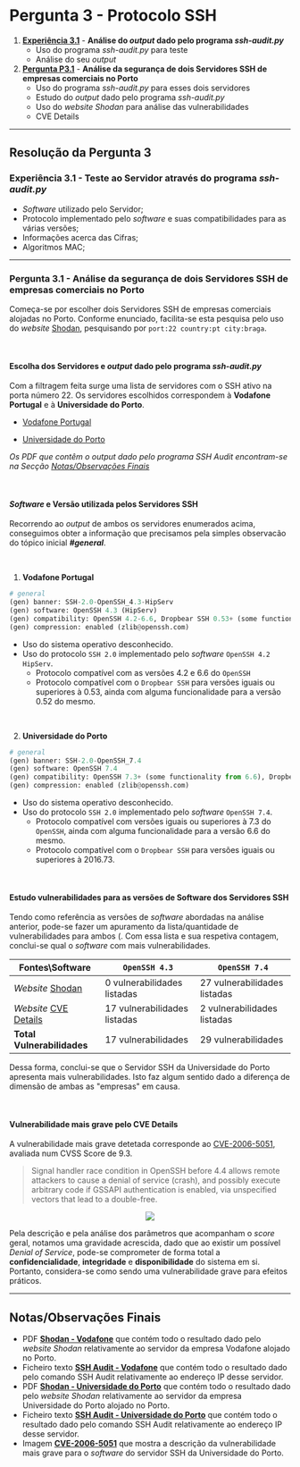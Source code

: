 # Pergunta 3 - Protocolo SSH

1. [**Experiência 3.1**](#experiência-31---teste-ao-servidor-através-do-programa-ssh-auditpy) - **Análise do *output* dado pelo programa *ssh-audit.py***
    - Uso do programa *ssh-audit.py* para teste
    - Análise do seu *output*
2. [**Pergunta P3.1**](#pergunta-31---análise-da-segurança-de-dois-servidores-ssh-de-empresas-comerciais-no-porto) - **Análise da segurança de dois Servidores SSH de empresas comerciais no Porto**
	- Uso do programa *ssh-audit.py* para esses dois servidores
	- Estudo do *output* dado pelo programa *ssh-audit.py*
	- Uso do *website Shodan* para análise das vulnerabilidades
	- CVE Details

---

## Resolução da Pergunta 3

### Experiência 3.1 - Teste ao Servidor através do programa *ssh-audit.py*

- *Software* utilizado pelo Servidor;
- Protocolo implementado pelo *software* e suas compatibilidades para as várias versões;
- Informações acerca das Cifras;
- Algoritmos MAC;

---

### Pergunta 3.1 - Análise da segurança de dois Servidores SSH de empresas comerciais no Porto

Começa-se por escolher dois Servidores SSH de empresas comerciais alojadas no Porto. Conforme enunciado, facilita-se esta pesquisa pelo uso do *website* [Shodan](https://www.shodan.io/), pesquisando por `port:22 country:pt city:braga`.

<br/>

#### Escolha dos Servidores e *output* dado pelo programa *ssh-audit.py*

Com a filtragem feita surge uma lista de servidores com o SSH ativo na porta número 22. Os servidores escolhidos correspondem à **Vodafone Portugal** e à **Universidade do Porto**.

- [Vodafone Portugal](https://www.shodan.io/host/178.166.18.42)

- [Universidade do Porto](https://www.shodan.io/host/193.137.28.238)

*Os PDF que contêm o output dado pelo programa SSH Audit encontram-se na Secção [Notas/Observações Finais](#notasobservações-finais)*

<br/>

#### *Software* e Versão utilizada pelos Servidores SSH

Recorrendo ao *output* de ambos os servidores enumerados acima, conseguimos obter a informação que precisamos pela simples observacão do tópico inicial ***#general***.

<br/>

1. **Vodafone Portugal**

```python
# general
(gen) banner: SSH-2.0-OpenSSH_4.3-HipServ
(gen) software: OpenSSH 4.3 (HipServ)
(gen) compatibility: OpenSSH 4.2-6.6, Dropbear SSH 0.53+ (some functionality from 0.52)
(gen) compression: enabled (zlib@openssh.com)
```

- Uso do sistema operativo desconhecido.
- Uso do protocolo `SSH 2.0` implementado pelo *software* `OpenSSH 4.2 HipServ`.
  - Protocolo compatível com as versões 4.2 e 6.6 do `OpenSSH`
  - Protocolo compatível com o `Dropbear SSH` para versões iguais ou superiores à 0.53, ainda com alguma funcionalidade para a versão 0.52 do mesmo.

<br/>

2. **Universidade do Porto**

```python
# general
(gen) banner: SSH-2.0-OpenSSH_7.4
(gen) software: OpenSSH 7.4
(gen) compatibility: OpenSSH 7.3+ (some functionality from 6.6), Dropbear SSH 2016.73+
(gen) compression: enabled (zlib@openssh.com)
```

- Uso do sistema operativo desconhecido.
- Uso do protocolo `SSH 2.0` implementado pelo *software* `OpenSSH 7.4`.
  - Protocolo compatível com versões iguais ou superiores à 7.3 do `OpenSSH`, ainda com alguma funcionalidade para a versão 6.6 do mesmo.
  - Protocolo compatível com o `Dropbear SSH` para versões iguais ou superiores à 2016.73.

<br/>

#### Estudo vulnerabilidades para as versões de Software dos Servidores SSH

Tendo como referência as versões de *software* abordadas na análise anterior, pode-se fazer um apuramento da lista/quantidade de vulnerabilidades para ambos (. Com essa lista e sua respetiva contagem, conclui-se qual o *software* com mais vulnerabilidades.

| Fontes\Software                                              | `OpenSSH 4.3`                | `OpenSSH 7.4`                |
| ------------------------------------------------------------ | ---------------------------- | ---------------------------- |
| *Website* [Shodan](https://www.shodan.io/host/178.166.18.42) | 0 vulnerabilidades listadas  | 27 vulnerabilidades listadas |
| *Website* [CVE Details](https://www.cvedetails.com/vulnerability-list/vendor_id-97/product_id-585/version_id-37157/Openbsd-Openssh-4.3.html) | 17 vulnerabilidades listadas | 2 vulnerabilidades listadas  |
| **Total Vulnerabilidades**                                   | 17 vulnerabilidades          | 29 vulnerabilidades          |

Dessa forma, conclui-se que o Servidor SSH da Universidade do Porto apresenta mais vulnerabilidades. Isto faz algum sentido dado a diferença de dimensão de ambas as "empresas" em causa.

<br/>

#### Vulnerabilidade mais grave pelo CVE Details

A vulnerabilidade mais grave detetada corresponde ao [CVE-2006-5051](https://www.cvedetails.com/cve/CVE-2006-5051/), avaliada num CVSS Score de 9.3.

>  Signal handler race condition in OpenSSH before 4.4 allows remote attackers to cause a denial of service (crash), and possibly execute arbitrary code if GSSAPI authentication is enabled, via unspecified vectors that lead to a double-free.

<p align="center">
    <img src="Images/CVE-2006-5051.png">
</p>


Pela descrição e pela análise dos parâmetros que acompanham o *score* geral, notamos uma gravidade acrescida, dado que ao existir um possível *Denial of Service*, pode-se comprometer de forma total a **confidencialidade**, **integridade** e **disponibilidade** do sistema em si. Portanto, considera-se como sendo uma vulnerabilidade grave para efeitos práticos.

---

## Notas/Observações Finais

- PDF [**Shodan - Vodafone**](https://github.com/uminho-miei-engseg-19-20/Grupo5/blob/master/Trabalhos%20Pr%C3%A1ticos/TP2/P3%20-%20Protocolo%20SSH/Shodan%20-%20Vodafone.pdf) que contém todo o resultado dado pelo *website Shodan* relativamente ao servidor da empresa Vodafone alojado no Porto.
- Ficheiro texto [**SSH Audit - Vodafone**](https://github.com/uminho-miei-engseg-19-20/Grupo5/blob/master/Trabalhos%20Pr%C3%A1ticos/TP2/P3%20-%20Protocolo%20SSH/SSH%20Audit%20-%20Vodafone.txt) que contém todo o resultado dado pelo comando SSH Audit relativamente ao endereço IP desse servidor.
- PDF [**Shodan - Universidade do Porto**](https://github.com/uminho-miei-engseg-19-20/Grupo5/blob/master/Trabalhos%20Pr%C3%A1ticos/TP2/P3%20-%20Protocolo%20SSH/Shodan%20-%20Universidade%20do%20Porto.pdf) que contém todo o resultado dado pelo *website Shodan* relativamente ao servidor da empresa Universidade do Porto alojado no Porto.
- Ficheiro texto [**SSH Audit - Universidade do Porto**](https://github.com/uminho-miei-engseg-19-20/Grupo5/blob/master/Trabalhos%20Pr%C3%A1ticos/TP2/P3%20-%20Protocolo%20SSH/SSH%20Audit%20-%20Universidade%20do%20Porto.txt) que contém todo o resultado dado pelo comando SSH Audit relativamente ao endereço IP desse servidor.
- Imagem [**CVE-2006-5051**](https://github.com/uminho-miei-engseg-19-20/Grupo5/blob/master/Trabalhos%20Pr%C3%A1ticos/TP2/P3%20-%20Protocolo%20SSH/Images/CVE-2006-5051.png) que mostra a descrição da vulnerabilidade mais grave para o *software* do servidor SSH da Universidade do Porto.